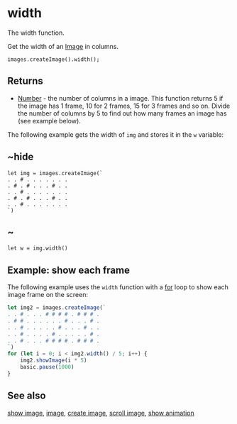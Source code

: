 # width

The width function.

Get the width of an [Image](/reference/images/image) in columns.

```sig
images.createImage().width();
```

## Returns

* [Number](/types/number) - the number of columns in a image. This function returns 5 if the image has 1 frame, 10 for 2 frames, 15 for 3 frames and so on. Divide the number of columns by 5 to find out how many frames an image has (see example below).

The following example gets the width of `img` and stores it in the `w` variable:

## ~hide

```blocks
let img = images.createImage(`
. . # . . . . . . .
. # . # . . . # . .
. . # . . . . . . .
. # . # . . . # . .
. . # . . . . . . .
`)
```

## ~

```typescript-ignore
let w = img.width()
```

## Example: show each frame

The following example uses the `width` function with a [for](/blocks/loops/for) loop to show each image frame on the screen:

```typescript
let img2 = images.createImage(`
. . # . . . # # # # . # # # .
. # # . . . . . . # . . . # .
. . # . . . . . # . . . # . .
. . # . . . . # . . . . . # .
. . # . . . # # # # . # # # .
`)
for (let i = 0; i < img2.width() / 5; i++) {
    img2.showImage(i * 5)
    basic.pause(1000)
}
```

## See also

[show image](/reference/images/show-image), [image](/reference/images/image), [create image](/reference/images/create-image), [scroll image](/reference/images/scroll-image), [show animation](/reference/basic/show-animation)

